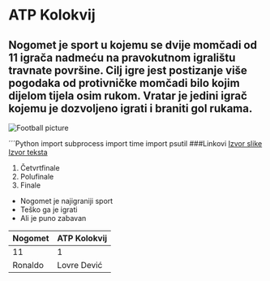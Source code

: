 # ATP Kolokvij
## Nogomet je sport u kojemu se dvije momčadi od 11 igrača nadmeću na pravokutnom igralištu travnate površine. Cilj igre jest postizanje više pogodaka od protivničke momčadi bilo kojim dijelom tijela osim rukom. Vratar je jedini igrač kojemu je dozvoljeno igrati i braniti gol rukama.
![Football picture](https://images.pexels.com/photos/274422/pexels-photo-274422.jpeg?auto=compress&cs=tinysrgb&w=600)


´´´Python
import subprocess
import time
import psutil
###Linkovi
[Izvor slike](https://images.pexels.com/photos/274422/pexels-photo-274422.jpeg?auto=compress&cs=tinysrgb&w=600)
[Izvor teksta](https://hr.wikipedia.org/wiki/Nogomet)
1. Četvrtfinale
2. Polufinale
3. Finale

- Nogomet je najigraniji sport
- Teško ga je igrati
- Ali je puno zabavan

| Nogomet     | ATP Kolokvij |
|-------------|--------------|
| 11          |      1       |
| Ronaldo     |  Lovre Dević |
